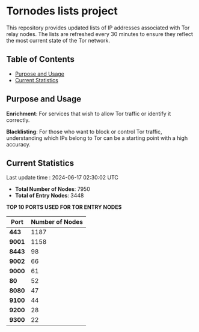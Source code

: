 # Tornodes lists project

This repository provides updated lists of IP addresses associated with Tor relay nodes. The lists are refreshed every 30 minutes to ensure they reflect the most current state of the Tor network.

## Table of Contents

- [Purpose and Usage](#purpose-and-usage)
- [Current Statistics](#current-statistics)


## Purpose and Usage

**Enrichment**: For services that wish to allow Tor traffic or identify it correctly.

**Blacklisting**: For those who want to block or control Tor traffic, understanding which IPs belong to Tor can be a starting point with a high accuracy.

## Current Statistics

Last update time : 2024-06-17 02:30:02 UTC

- **Total Number of Nodes**: 7950
- **Total of Entry Nodes**: 3448

**TOP 10 PORTS USED FOR TOR ENTRY NODES**

| **Port** | **Number of Nodes** |
|------|-----------------|
| **443**   | 1187  |
| **9001**   | 1158  |
| **8443**   | 98  |
| **9002**   | 66  |
| **9000**   | 61  |
| **80**   | 52  |
| **8080**   | 47  |
| **9100**   | 44  |
| **9200**   | 28  |
| **9300**   | 22  |

